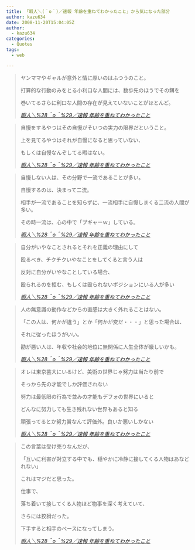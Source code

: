 ```yaml
---
title: 「暇人＼(＾o＾)／速報 年齢を重ねてわかったこと」から気になった部分
author: kazu634
date: 2008-11-20T15:04:05Z
author:
  - kazu634
categories:
  - Quotes
tags:
  - web

---
```

<div class="section">
<blockquote title="暇人＼%28＾o＾%29／速報 年齢を重ねてわかったこと" cite="http://himasoku123.blog61.fc2.com/blog-entry-86.html">
<p>
      ヤンママやギャルが意外と情に厚いのはふつうのこと。
</p>
    
<p>
      打算的な行動のみをとる小利口な人間には、数歩先のほうでその餌を
</p>
    
<p>
      巻いてるさらに利口な人間の存在が見えていないことがほとんど。
</p>
    
<p>
<cite><a href="http://himasoku123.blog61.fc2.com/blog-entry-86.html" onclick="__gaTracker('send', 'event', 'outbound-article', 'http://himasoku123.blog61.fc2.com/blog-entry-86.html', '暇人＼%28＾o＾%29／速報 年齢を重ねてわかったこと');" target="_blank">暇人＼%28＾o＾%29／速報 年齢を重ねてわかったこと</a></cite>
</p>
</blockquote>
  
<blockquote title="暇人＼%28＾o＾%29／速報 年齢を重ねてわかったこと" cite="http://himasoku123.blog61.fc2.com/blog-entry-86.html">
<p>
      自慢をするやつはその自慢がそいつの実力の限界だということ。
</p>
    
<p>
      上を見てるやつはそれが自慢になると思っていない、
</p>
    
<p>
      もしくは自慢なんぞしてる暇はない。
</p>
    
<p>
<cite><a href="http://himasoku123.blog61.fc2.com/blog-entry-86.html" onclick="__gaTracker('send', 'event', 'outbound-article', 'http://himasoku123.blog61.fc2.com/blog-entry-86.html', '暇人＼%28＾o＾%29／速報 年齢を重ねてわかったこと');" target="_blank">暇人＼%28＾o＾%29／速報 年齢を重ねてわかったこと</a></cite>
</p>
</blockquote>
  
<blockquote title="暇人＼%28＾o＾%29／速報 年齢を重ねてわかったこと" cite="http://himasoku123.blog61.fc2.com/blog-entry-86.html">
<p>
      自慢しない人は、その分野で一流であることが多い。
</p>
    
<p>
      自慢するのは、決まって二流。
</p>
    
<p>
      相手が一流であることを知らずに、一流相手に自慢しまくる二流の人間が多い。
</p>
    
<p>
      その時一流は、心の中で「プギャーｗ」している。
</p>
    
<p>
<cite><a href="http://himasoku123.blog61.fc2.com/blog-entry-86.html" onclick="__gaTracker('send', 'event', 'outbound-article', 'http://himasoku123.blog61.fc2.com/blog-entry-86.html', '暇人＼%28＾o＾%29／速報 年齢を重ねてわかったこと');" target="_blank">暇人＼%28＾o＾%29／速報 年齢を重ねてわかったこと</a></cite>
</p>
</blockquote>
  
<blockquote title="暇人＼%28＾o＾%29／速報 年齢を重ねてわかったこと" cite="http://himasoku123.blog61.fc2.com/blog-entry-86.html">
<p>
      自分がいやなことされるとそれを正義の理由にして
</p>
    
<p>
      殴るべき、チクチクいやなことをしてくると言う人は
</p>
    
<p>
      反対に自分がいやなことしている場合、
</p>
    
<p>
      殴られるのを拒む、もしくは殴られないポジションにいる人が多い
</p>
    
<p>
<cite><a href="http://himasoku123.blog61.fc2.com/blog-entry-86.html" onclick="__gaTracker('send', 'event', 'outbound-article', 'http://himasoku123.blog61.fc2.com/blog-entry-86.html', '暇人＼%28＾o＾%29／速報 年齢を重ねてわかったこと');" target="_blank">暇人＼%28＾o＾%29／速報 年齢を重ねてわかったこと</a></cite>
</p>
</blockquote>
  
<blockquote title="暇人＼%28＾o＾%29／速報 年齢を重ねてわかったこと" cite="http://himasoku123.blog61.fc2.com/blog-entry-86.html">
<p>
      人の無意識の動作などからの直感は大きく外れることはない。
</p>
    
<p>
      「この人は、何かが違う」とか「何かが変だ・・・」と思った場合は、
</p>
    
<p>
      それに従ったほうがいい。
</p>
    
<p>
      勘が悪い人は、年収や社会的地位に無関係に人生全体が厳しいかも。
</p>
    
<p>
<cite><a href="http://himasoku123.blog61.fc2.com/blog-entry-86.html" onclick="__gaTracker('send', 'event', 'outbound-article', 'http://himasoku123.blog61.fc2.com/blog-entry-86.html', '暇人＼%28＾o＾%29／速報 年齢を重ねてわかったこと');" target="_blank">暇人＼%28＾o＾%29／速報 年齢を重ねてわかったこと</a></cite>
</p>
</blockquote>
  
<blockquote title="暇人＼%28＾o＾%29／速報 年齢を重ねてわかったこと" cite="http://himasoku123.blog61.fc2.com/blog-entry-86.html">
<p>
      オレは東京芸大にいるけど、美術の世界じゃ努力は当たり前で
</p>
    
<p>
      そっから先の才能でしか評価されない
</p>
    
<p>
      努力は最低限の行為で並みの才能もデフォの世界にいると
</p>
    
<p>
      どんなに努力しても生き残れない世界もあると知る
</p>
    
<p>
      頑張ってるとか努力賞なんて評価外。良いか悪いしかない
</p>
    
<p>
<cite><a href="http://himasoku123.blog61.fc2.com/blog-entry-86.html" onclick="__gaTracker('send', 'event', 'outbound-article', 'http://himasoku123.blog61.fc2.com/blog-entry-86.html', '暇人＼%28＾o＾%29／速報 年齢を重ねてわかったこと');" target="_blank">暇人＼%28＾o＾%29／速報 年齢を重ねてわかったこと</a></cite>
</p>
</blockquote>
  
<blockquote title="暇人＼%28＾o＾%29／速報 年齢を重ねてわかったこと" cite="http://himasoku123.blog61.fc2.com/blog-entry-86.html">
<p>
      この言葉は受け売りなんだが、
</p>
    
<p>
      「互いに利害が対立する中でも、穏やかに冷静に接してくる人物はあなどれない」
</p>
    
<p>
      これはマジだと思った。
</p>
    
<p>
      仕事で、
</p>
    
<p>
      落ち着いて接してくる人物ほど物事を深く考えていて、
</p>
    
<p>
      さらには狡猾だった。
</p>
    
<p>
      下手すると相手のペースになってしまう。
</p>
    
<p>
<cite><a href="http://himasoku123.blog61.fc2.com/blog-entry-86.html" onclick="__gaTracker('send', 'event', 'outbound-article', 'http://himasoku123.blog61.fc2.com/blog-entry-86.html', '暇人＼%28＾o＾%29／速報 年齢を重ねてわかったこと');" target="_blank">暇人＼%28＾o＾%29／速報 年齢を重ねてわかったこと</a></cite>
</p>
</blockquote>
</div>
